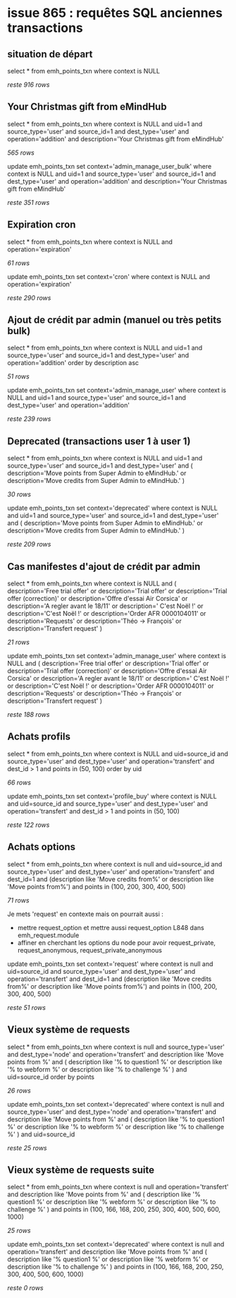 # issue 865 : requêtes SQL anciennes transactions

## situation de départ
select * from emh_points_txn
where context is NULL

*reste 916 rows*

## Your Christmas gift from eMindHub
select * from emh_points_txn
where context is NULL
and uid=1
and source_type='user'
and source_id=1
and dest_type='user'
and operation='addition'
and description='Your Christmas gift from eMindHub'

*565 rows*

update emh_points_txn
set context='admin_manage_user_bulk'
where context is NULL
and uid=1
and source_type='user'
and source_id=1
and dest_type='user'
and operation='addition'
and description='Your Christmas gift from eMindHub'

*reste 351 rows*

## Expiration cron
select * from emh_points_txn
where context is NULL
and operation='expiration'

*61 rows*

update emh_points_txn
set context='cron'
where context is NULL
and operation='expiration'

*reste 290 rows*

## Ajout de crédit par admin (manuel ou très petits bulk)
select * from emh_points_txn
where context is NULL
and uid=1
and source_type='user'
and source_id=1
and dest_type='user'
and operation='addition'
order by description asc

*51 rows*

update emh_points_txn
set context='admin_manage_user'
where context is NULL
and uid=1
and source_type='user'
and source_id=1
and dest_type='user'
and operation='addition'

*reste 239 rows*

## Deprecated (transactions user 1 à user 1)
select * from emh_points_txn
where context is NULL
and uid=1
and source_type='user'
and source_id=1
and dest_type='user'
and (
  description='Move points from Super Admin to eMindHub.'
  or description='Move credits from Super Admin to eMindHub.'
)

*30 rows*

update emh_points_txn
set context='deprecated'
where context is NULL
and uid=1
and source_type='user'
and source_id=1
and dest_type='user'
and (
  description='Move points from Super Admin to eMindHub.'
  or description='Move credits from Super Admin to eMindHub.'
)

*reste 209 rows*

## Cas manifestes d'ajout de crédit par admin
select * from emh_points_txn
where context is NULL
and (
  description='Free trial offer'
  or description='Trial offer'
  or description='Trial offer (correction)'
  or description='Offre d\'essai Air Corsica'
  or description='A regler avant le 18/11'
  or description='	C\'est Noël !'
  or description='C\'est Noël !'
  or description='Order AFR 0000104011'
  or description='Requests'
  or description='Théo -> François'
  or description='Transfert request'
)

*21 rows*

update emh_points_txn
set context='admin_manage_user'
where context is NULL
and (
  description='Free trial offer'
  or description='Trial offer'
  or description='Trial offer (correction)'
  or description='Offre d\'essai Air Corsica'
  or description='A regler avant le 18/11'
  or description='	C\'est Noël !'
  or description='C\'est Noël !'
  or description='Order AFR 0000104011'
  or description='Requests'
  or description='Théo -> François'
  or description='Transfert request'
)

*reste 188 rows*

## Achats profils
select * from emh_points_txn
where context is NULL
and uid=source_id
and source_type='user'
and dest_type='user'
and operation='transfert'
and dest_id > 1
and points in (50, 100)
order by uid

*66 rows*

update emh_points_txn
set context='profile_buy'
where context is NULL
and uid=source_id
and source_type='user'
and dest_type='user'
and operation='transfert'
and dest_id > 1
and points in (50, 100)

*reste 122 rows*

## Achats options
select * from emh_points_txn
where context is null
and uid=source_id
and source_type='user'
and dest_type='user'
and operation='transfert'
and dest_id=1
and (description like 'Move credits from%' or description like 'Move points from%')
and points in (100, 200, 300, 400, 500)

*71 rows*

Je mets 'request' en contexte mais on pourrait aussi :
- mettre request_option et mettre aussi request_option L848 dans emh_request.module
- affiner en cherchant les options du node pour avoir request_private, request_anonymous, request_private_anonymous

update emh_points_txn
set context='request'
where context is null
and uid=source_id
and source_type='user'
and dest_type='user'
and operation='transfert'
and dest_id=1
and (description like 'Move credits from%' or description like 'Move points from%')
and points in (100, 200, 300, 400, 500)

*reste 51 rows*

## Vieux système de requests
select * from emh_points_txn
where context is null
and source_type='user'
and dest_type='node'
and operation='transfert'
and description like 'Move points from %'
and (
  description like '% to question1 %'
  or description like '% to webform %'
  or description like '% to challenge %'
)
and uid=source_id
order by points

*26 rows*

update emh_points_txn
set context='deprecated'
where context is null
and source_type='user'
and dest_type='node'
and operation='transfert'
and description like 'Move points from %'
and (
  description like '% to question1 %'
  or description like '% to webform %'
  or description like '% to challenge %'
)
and uid=source_id

*reste 25 rows*

## Vieux système de requests suite
select * from emh_points_txn
where context is null
and operation='transfert'
and description like 'Move points from %'
and (
  description like '% question1 %'
  or description like '% webform %'
  or description like '% to challenge %'
)
and points in (100, 166, 168, 200, 250, 300, 400, 500, 600, 1000)

*25 rows*

update emh_points_txn
set context='deprecated'
where context is null
and operation='transfert'
and description like 'Move points from %'
and (
  description like '% question1 %'
  or description like '% webform %'
  or description like '% to challenge %'
)
and points in (100, 166, 168, 200, 250, 300, 400, 500, 600, 1000)

*reste 0 rows*

